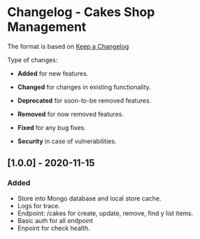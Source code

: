 # Changelog - Cakes Shop Management

The format is based on [Keep a Changelog](http://keepachangelog.com/en/1.0.0/)  

Type of changes:  

- __Added__ for new features.

- __Changed__ for changes in existing functionality. 

- __Deprecated__ for soon-to-be removed features.  

- __Removed__ for now removed features.

- __Fixed__ for any bug fixes.

- __Security__ in case of vulnerabilities.


## [1.0.0] - 2020-11-15

### Added

- Store into Mongo database and local store cache.
- Logs for trace.
- Endpoint: /cakes for create, update, remove, find y list items.
- Basic auth for all endpoint
- Enpoint for check health.

